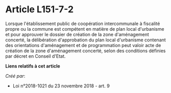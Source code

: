 # Article L151-7-2

Lorsque l'établissement public de coopération intercommunale à fiscalité propre ou la commune est compétent en matière de
plan local d'urbanisme et pour approuver le dossier de création de la zone d'aménagement concerté, la délibération
d'approbation du plan local d'urbanisme contenant des orientations d'aménagement et de programmation peut valoir acte de
création de la zone d'aménagement concerté, selon des conditions définies par décret en Conseil d'Etat.

**Liens relatifs à cet article**

_Créé par_:

  - Loi n°2018-1021 du 23 novembre 2018 - art. 9
